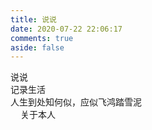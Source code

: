 ```yaml
---
title: 说说
date: 2020-07-22 22:06:17
comments: true
aside: false
---
```


<div class="author-content author-content-item single" style="background:url(https://t.alcy.cc/pc/) center /cover no-repeat!important">
    <div class="card-content">
      <div class="author-content-item-tips">说说</div>
      <span class="author-content-item-title">记录生活</span>
      <div class="content-bottom">
        <div class="tips">人生到处知何似，应似飞鸿踏雪泥</div>
      </div>
      <div class="banner-button-group">
        <a class="banner-button" style="padding: 8px 12px;color: var(--anzhiyu-pink);" onclick="pjax.loadUrl(&quot;/about&quot;)" data-pjax-state="">
          <i class="anzhiyufont anzhiyu-icon-arrow-circle-right" style="font-size:22px;margin-right:.25rem"></i>
          <span class="banner-button-text">关于本人</span>
        </a>
      </div>
    </div>
  </div>
<div id="qexoDaoDao"></div>

<script src="/js/qexo-dao.min.js"></script>
<script>
  qexoDaodao?.init({ 
    el: "#qexoDaoDao",
    cnm: "https://ghtpdl.20010501.xyz/tptp/fluid.png",
    name: "宇外御风",
    limit: 10,
    useLoadingImg: false,
    baseURL: "https://hexoadmin.20010501.xyz/",
  });
</script>